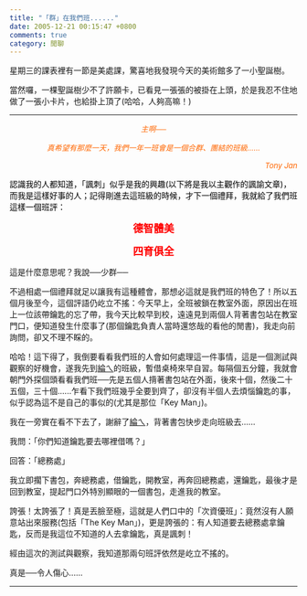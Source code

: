```yaml
---
title: "「群」在我們班......"
date: 2005-12-21 00:15:47 +0800
comments: true
category: 閒聊
---
```

<p align="left">星期三的課表裡有一節是美處課，驚喜地我發現今天的美術館多了一小聖誕樹。</p><p>當然囉，一棵聖誕樹少不了許願卡，已看見一張張的被掛在上頭，於是我忍不住地做了一張小卡片，也給掛上頂了(哈哈，人夠高嘛！)</p><hr /><p /><p align="center"><font color="#ff6600"><em><font size="2">主啊──</font></em></font></p><p align="center"><em><font color="#ff6600" size="2">真希望有那麼一天，我們一年一班會是一個合群、團結的班級......</font></em></p><p align="right"><em><font color="#ff6600" size="2">Tony Jan</font></em><p /><p align="left"><font color="#000000">認識我的人都知道，「諷刺」似乎是我的興趣(以下將是我以主觀作的諷諭文章)，而我是這樣好事的人；記得剛進去這班級的時候，才下一個禮拜，我就給了我們班這樣一個班評：</font></p><p align="center"><font color="#ff0000" size="4"><strong>德智體美</strong></font></p><p align="center"><font color="#ff0000" size="4"><strong>四育俱全</strong></font></p><p align="left">這是什麼意思呢？我說──少群──</p><p align="left">不過相處一個禮拜就足以讓我有這種體會，那想必這就是我們班的特色了！所以五個月後至今，這個評語仍屹立不搖：今天早上，全班被鎖在教室外面，原因出在班上一位該帶鑰匙的忘了帶，我今天比較早到校，遠遠見到兩個人背著書包站在教室門口，便知道發生什麼事了(那個鑰匙負責人當時還悠哉的看他的閒書)，我走向前詢問，卻又不理不睬的。</p><p align="left">哈哈！這下得了，我倒要看看我們班的人會如何處理這一件事情，這是一個測試與觀察的好機會，遂我先到<u>綸ㄟ</u>的班級，暫借桌椅來早自習。每隔個五分鐘，我就會朝門外探個頭看看我們班──先是五個人揹著書包站在外面，後來十個，然後二十五個，三十個......乍看下我們班幾乎全要到齊了，卻沒有半個人去煩惱鑰匙的事，似乎認為這不是自己的事似的(尤其是那位「Key Man」)。</p><p align="left">我在一旁實在看不下去了，謝辭了<u>綸ㄟ</u>，背著書包快步走向班級去......</p><p align="left">我問：「你們知道鑰匙要去哪裡借嗎？」</p><p align="left">回答：「總務處」</p><p align="left">我立即擱下書包，奔總務處，借鑰匙，開教室，再奔回總務處，還鑰匙，最後才是回到教室，提起門口外特別顯眼的一個書包，走進我的教室。</p><p align="left">誇張！太誇張了！真是丟臉至極，這就是人們口中的「次資優班」：竟然沒有人願意站出來服務(包括「The Key Man」)，更是誇張的：有人知道要去總務處拿鑰匙，反而是我這位不知道的人去拿鑰匙，真是諷刺！</p><p align="left">經由這次的測試與觀察，我知道那兩句班評依然是屹立不搖的。</p><p align="left">真是──令人傷心......</p></p><hr />
